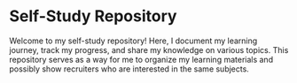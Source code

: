 # Self-Study Repository

Welcome to my self-study repository! Here, I document my learning journey, track my progress, and share my knowledge on various topics. 
This repository serves as a way for me to organize my learning materials and possibly show recruiters who are interested in the same subjects.

